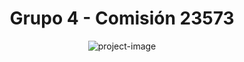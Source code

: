 <h1 align="center" id="title">Grupo 4 - Comisión 23573</h1>

<p align="center"><img src="https://socialify.git.ci/Stevenzhunk/proyecto-fullstackjs/image?description=1&amp;descriptionEditable=Ecommerce%20Fullstack&amp;font=Source%20Code%20Pro&amp;name=1&amp;pattern=Brick%20Wall&amp;theme=Dark" alt="project-image"></p>